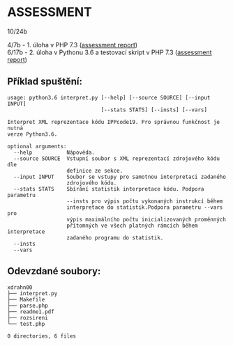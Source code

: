 ASSESSMENT 
==========

10/24b

4/7b - 1. úloha v PHP 7.3 ([assessment report](https://github.com/ldrahnik/ipp_project_2018_2019/issues/7)) \
6/17b - 2. úloha v Pythonu 3.6 a testovací skript v PHP 7.3 ([assessment report](https://github.com/ldrahnik/ipp_project_2018_2019/issues/5))

## Příklad spuštění:

```
usage: python3.6 interpret.py [--help] [--source SOURCE] [--input INPUT]
                              [--stats STATS] [--insts] [--vars]

Interpret XML reprezentace kódu IPPcode19. Pro správnou funkčnost je nutná
verze Python3.6.

optional arguments:
  --help           Nápověda.
  --source SOURCE  Vstupní soubor s XML reprezentací zdrojového kódu dle
                   definice ze sekce.
  --input INPUT    Soubor se vstupy pro samotnou interpretaci zadaného
                   zdrojového kódu.
  --stats STATS    Sbírání statistik interpretace kódu. Podpora parametru
                   --insts pro výpis počtu vykonaných instrukcí během
                   interpretace do statistik.Podpora parametru --vars pro
                   výpis maximálního počtu inicializovaných proměnných
                   přítomných ve všech platných rámcích během interpretace
                   zadaného programu do statistik.
  --insts
  --vars
```

## Odevzdané soubory:

```
xdrahn00
├── interpret.py
├── Makefile
├── parse.php
├── readme1.pdf
├── rozsireni
└── test.php

0 directories, 6 files
```
